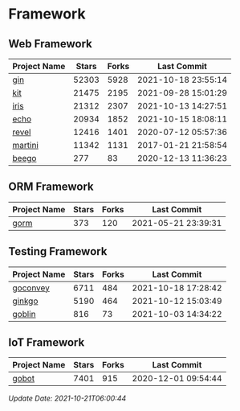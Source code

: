 # Framework

## Web Framework
| Project Name | Stars | Forks | Last Commit |
| ------------ | ----- | ----- | ----------- |
| [gin](https://github.com/gin-gonic/gin) | 52303 | 5928 | 2021-10-18 23:55:14 |
| [kit](https://github.com/go-kit/kit) | 21475 | 2195 | 2021-09-28 15:01:29 |
| [iris](https://github.com/kataras/iris) | 21312 | 2307 | 2021-10-13 14:27:51 |
| [echo](https://github.com/labstack/echo) | 20934 | 1852 | 2021-10-15 18:08:11 |
| [revel](https://github.com/revel/revel) | 12416 | 1401 | 2020-07-12 05:57:36 |
| [martini](https://github.com/go-martini/martini) | 11342 | 1131 | 2017-01-21 21:58:54 |
| [beego](https://github.com/astaxie/beego) | 277 | 83 | 2020-12-13 11:36:23 |

## ORM Framework
| Project Name | Stars | Forks | Last Commit |
| ------------ | ----- | ----- | ----------- |
| [gorm](https://github.com/jinzhu/gorm) | 373 | 120 | 2021-05-21 23:39:31 |

## Testing Framework
| Project Name | Stars | Forks | Last Commit |
| ------------ | ----- | ----- | ----------- |
| [goconvey](https://github.com/smartystreets/goconvey) | 6711 | 484 | 2021-10-18 17:28:42 |
| [ginkgo](https://github.com/onsi/ginkgo) | 5190 | 464 | 2021-10-12 15:03:49 |
| [goblin](https://github.com/franela/goblin) | 816 | 73 | 2021-10-03 14:34:22 |

## IoT Framework
| Project Name | Stars | Forks | Last Commit |
| ------------ | ----- | ----- | ----------- |
| [gobot](https://github.com/hybridgroup/gobot) | 7401 | 915 | 2020-12-01 09:54:44 |

*Update Date: 2021-10-21T06:00:44*